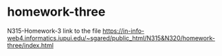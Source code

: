 # homework-three
 N315-Homework-3
link to the file
https://in-info-web4.informatics.iupui.edu/~sgared/public_html/N315&N320/homework-three/index.html

